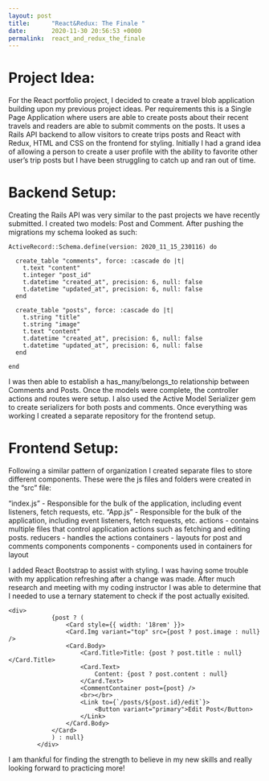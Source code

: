 ```yaml
---
layout: post
title:      "React&Redux: The Finale "
date:       2020-11-30 20:56:53 +0000
permalink:  react_and_redux_the_finale
---
```


# Project Idea:
For the React portfolio project, I decided to create a travel blob application building upon my previous project ideas. Per requirements this is a Single Page Application where users are able to create posts about their recent travels and readers are able to submit comments on the posts. It uses a Rails API backend to allow visitors to create trips posts and React with Redux, HTML and CSS on the frontend for styling. Initially I had a grand idea of allowing a person to create a user profile with the ability to favorite other user’s trip posts but I have been struggling to catch up and ran out of time.
# Backend Setup:
Creating the Rails API was very similar to the past projects we have recently submitted. I created two models: Post and Comment. After pushing the migrations my schema looked as such:

```
ActiveRecord::Schema.define(version: 2020_11_15_230116) do

  create_table "comments", force: :cascade do |t|
    t.text "content"
    t.integer "post_id"
    t.datetime "created_at", precision: 6, null: false
    t.datetime "updated_at", precision: 6, null: false
  end

  create_table "posts", force: :cascade do |t|
    t.string "title"
    t.string "image"
    t.text "content"
    t.datetime "created_at", precision: 6, null: false
    t.datetime "updated_at", precision: 6, null: false
  end

end
```

I was then able to establish a has_many/belongs_to relationship between Comments and Posts. Once the models were complete, the controller actions and routes were setup. I also used the Active Model Serializer gem to create serializers for both posts and comments. Once everything was working I created a separate repository for the frontend setup.
# Frontend Setup:
Following a similar pattern of organization I created separate files to store different components. These were the js files and folders were created in the “src” file:

“index.js” - Responsible for the bulk of the application, including event listeners, fetch requests, etc.
“App.js” - Responsible for the bulk of the application, including event listeners, fetch requests, etc.
actions - contains multiple files that control application actions such as fetching and editing posts.
reducers - handles the actions 
containers - layouts for post and comments components
components - components used in containers for layout 

I added React Bootstrap to assist with styling. I was having some trouble with my application refreshing after a change was made. After much research and meeting with my coding instructor I was able to determine that I needed to use a ternary statement to check if the post actually exisited. 
```
<div> 
            {post ? (
                <Card style={{ width: '18rem' }}>
                <Card.Img variant="top" src={post ? post.image : null} />
                <Card.Body>
                    <Card.Title>Title: {post ? post.title : null}</Card.Title>
                    <Card.Text>
                        Content: {post ? post.content : null}
                    </Card.Text>
                    <CommentContainer post={post} />
                    <br></br>
                    <Link to={`/posts/${post.id}/edit`}>
                        <Button variant="primary">Edit Post</Button> 
                    </Link>
                </Card.Body> 
            </Card>
            ) : null}
        </div>
```

I am thankful for finding the strength to believe in my new skills and really looking forward to practicing more!
